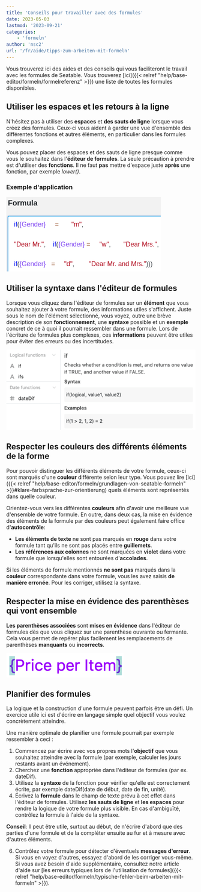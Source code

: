 ```yaml
---
title: 'Conseils pour travailler avec des formules'
date: 2023-05-03
lastmod: '2023-09-21'
categories:
    - 'formeln'
author: 'nsc2'
url: '/fr/aide/tipps-zum-arbeiten-mit-formeln'
---
```


Vous trouverez ici des aides et des conseils qui vous faciliteront le travail avec les formules de Seatable. Vous trouverez [ici]({{< relref "help/base-editor/formeln/formelreferenz" >}}) une liste de toutes les formules disponibles.

## Utiliser les espaces et les retours à la ligne

N'hésitez pas à utiliser des **espaces** et **des sauts de ligne** lorsque vous créez des formules. Ceux-ci vous aident à garder une vue d'ensemble des différentes fonctions et autres éléments, en particulier dans les formules complexes.

Vous pouvez placer des espaces et des sauts de ligne presque comme vous le souhaitez dans l'**éditeur de formules**. La seule précaution à prendre est d'utiliser des **fonctions**. Il ne faut **pas** mettre d'espace juste **après** une fonction, par exemple _lower()_.

### Exemple d'application

![Les espaces et les retours à la ligne peuvent être placés presque n'importe où dans l'assistant de formules. La seule exception concerne les fonctions.](images/benutzen-Sie-leerzeichen-und-spaltenumbrueche.png)

## Utiliser la syntaxe dans l'éditeur de formules

Lorsque vous cliquez dans l'éditeur de formules sur un **élément** que vous souhaitez ajouter à votre formule, des informations utiles s'affichent. Juste sous le nom de l'élément sélectionné, vous voyez, outre une brève description de son **fonctionnement**, une **syntaxe** possible et un **exemple** concret de ce à quoi il pourrait ressembler dans une formule. Lors de l'écriture de formules plus complexes, ces **informations** peuvent être utiles pour éviter des erreurs ou des incertitudes.

![Informations sur un élément dans l'assistant de formules](images/Informationen-zu-einem-Element.png)

## Respecter les couleurs des différents éléments de la forme

Pour pouvoir distinguer les différents éléments de votre formule, ceux-ci sont marqués d'une **couleur** différente selon leur type. Vous pouvez lire [ici]({{< relref "help/base-editor/formeln/grundlagen-von-seatable-formeln" >}}#klare-farbsprache-zur-orientierung) quels éléments sont représentés dans quelle couleur.

Orientez-vous vers les différentes **couleurs** afin d'avoir une meilleure vue d'ensemble de votre formule. En outre, dans deux cas, la mise en évidence des éléments de la formule par des couleurs peut également faire office d'**autocontrôle**:

- **Les éléments de texte** ne sont pas marqués en **rouge** dans votre formule tant qu'ils ne sont pas placés entre **guillemets**.
- **Les références aux colonnes** ne sont marquées en **violet** dans votre formule que lorsqu'elles sont entourées d'**accolades**.

Si les éléments de formule mentionnés **ne sont pas** marqués dans la **couleur** correspondante dans votre formule, vous les avez saisis **de manière erronée**. Pour les corriger, utilisez la syntaxe.

## Respecter la mise en évidence des parenthèses qui vont ensemble

**Les parenthèses associées** sont **mises en évidence** dans l'éditeur de formules dès que vous cliquez sur une parenthèse ouvrante ou fermante. Cela vous permet de repérer plus facilement les remplacements de parenthèses **manquants** ou **incorrects**.

![Les parenthèses ouvrantes et fermantes sont toujours mises en évidence dans l'éditeur de formules.](images/example-brackets.png)

## Planifier des formules

La logique et la construction d'une formule peuvent parfois être un défi. Un exercice utile ici est d'écrire en langage simple quel objectif vous voulez concrètement atteindre.

Une manière optimale de planifier une formule pourrait par exemple ressembler à ceci :

1. Commencez par écrire avec vos propres mots l'**objectif** que vous souhaitez atteindre avec la formule (par exemple, calculer les jours restants avant un événement).
2. Cherchez une **fonction** appropriée dans l'éditeur de formules (par ex. dateDif).
3. Utilisez la **syntaxe** de la fonction pour vérifier qu'elle est correctement écrite, par exemple dateDif(date de début, date de fin, unité).
4. Écrivez la **formule** dans le champ de texte prévu à cet effet dans l'éditeur de formules. Utilisez **les sauts de ligne** et **les espaces** pour rendre la logique de votre formule plus visible. En cas d'ambiguïté, contrôlez la formule à l'aide de la syntaxe.

**Conseil**: Il peut être utile, surtout au début, de n'écrire d'abord que des parties d'une formule et de la compléter ensuite au fur et à mesure avec d'autres éléments.

6. Contrôlez votre formule pour détecter d'éventuels **messages d'erreur**. Si vous en voyez d'autres, essayez d'abord de les corriger vous-même. Si vous avez besoin d'aide supplémentaire, consultez notre article d'aide sur [les erreurs typiques lors de l'utilisation de formules]({{< relref "help/base-editor/formeln/typische-fehler-beim-arbeiten-mit-formeln" >}}).

